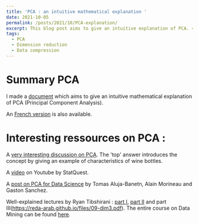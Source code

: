 ```yaml
---
title: 'PCA : an intuitive mathematical explanation '
date: 2021-10-05
permalink: /posts/2021/10/PCA-explanation/
excerpt: This blog post aims to give an intuitive explanation of PCA. <br/><img src='/images/PCA.jpg' style="width:330px;height:256px;">
tags:
  - PCA
  - Dimension reduction
  - Data compression 
---
```


Summary PCA 
======
I made a [document](https://reda-arab.github.io/files/PCA_Intuitive_explanation_english_.pdf) which aims to give an intuitive mathematical explanation of PCA (Principal Component Analysis).

An [French version](https://reda-arab.github.io/files/PCA_Explication_intuitive_francais.pdf) is also available.

Interesting ressources on PCA : 
======
A [very interesting discussion on PCA](https://stats.stackexchange.com/questions/2691/making-sense-of-principal-component-analysis-eigenvectors-eigenvalues). The 'top' answer introduces the concept by giving an example of characteristics of wine bottles. 

A [video](https://www.youtube.com/watch?v=FgakZw6K1QQ) on Youtube by StatQuest.

A [post on PCA for Data Science](https://pca4ds.github.io/) by Tomas Aluja-Banetn, Alain Morineau and Gaston Sanchez.

Well-explained lectures by Ryan Tibshirani : [part I](https://reda-arab.github.io/files/07-dim1.pdf), [part II](https://reda-arab.github.io/files/08-dim1.pdf) and part III(https://reda-arab.github.io/files/09-dim3.pdf). The entire course on Data Mining can be found [here](https://www.stat.cmu.edu/~ryantibs/datamining/lectures/).

